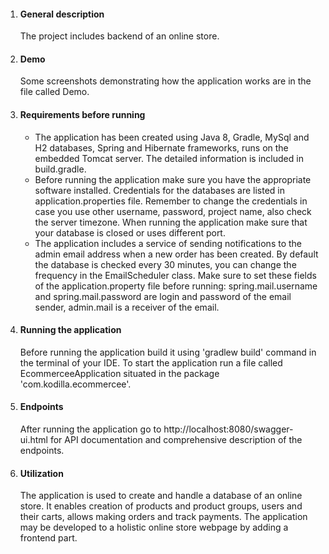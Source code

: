 1. #### **General description**
	The project includes backend of an online store.
2. #### **Demo**
	Some screenshots demonstrating how the application works are in the file called Demo.
3. #### **Requirements before running**
	- The application has been created using Java 8, Gradle, MySql and H2 databases, Spring and Hibernate frameworks, runs on the embedded Tomcat server. The detailed information is included in build.gradle.
	- Before running the application make sure you have the appropriate software installed. Credentials for the databases are listed in application.properties file. Remember to change the credentials in case you use other username, password, project name, also check the server timezone. When running the application make sure that your database is closed or uses different port.
	- The application includes a service of sending notifications to the admin email address when a new order has been created. By default the database is checked every 30 minutes, you can change the frequency in the EmailScheduler class. Make sure to set these fields of the application.property file before running: spring.mail.username and spring.mail.password are login and password of the email sender, admin.mail is a receiver of the email.
4. #### **Running the application**
	Before running the application build it using 'gradlew build' command in the terminal of your IDE. To start the application run a file called EcommerceeApplication situated in the package 'com.kodilla.ecommercee'.
5. #### **Endpoints**
    After running the application go to http://localhost:8080/swagger-ui.html for API documentation and comprehensive description of the endpoints.
6. 	#### **Utilization**
      The application is used to create and handle a database of an online store. It enables creation of products and product groups, users and their carts, allows making orders and track payments. The application may be developed to a holistic online store webpage by adding a frontend part.
